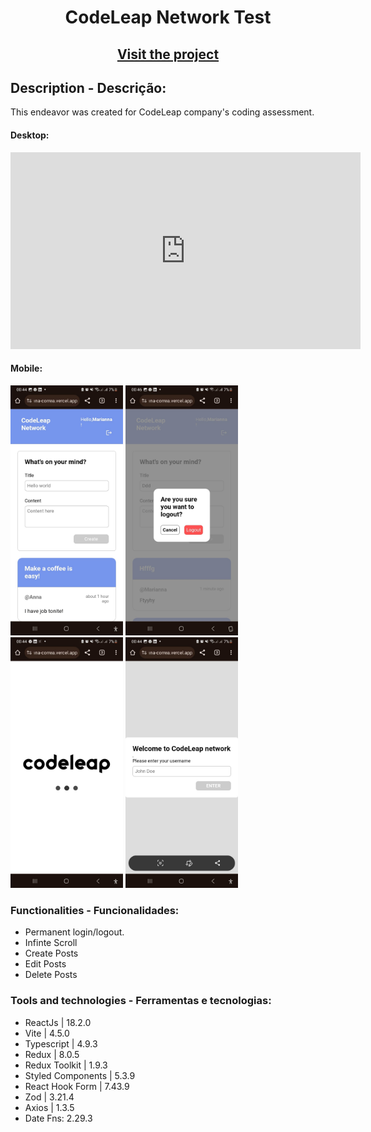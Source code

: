 <div align="center">
<h1>CodeLeap Network Test</h1>
 <h2><a href='https://codeleap-test-marianna-correa.vercel.app/'>Visit the project</a></h2>
</div>
<div align="left"> 

## Description - Descrição:

This endeavor was created for CodeLeap company's coding assessment.


#### Desktop:

<iframe width="560" height="315" src="https://youtu.be/doeRSKmuc_0" frameborder="0" allowfullscreen></iframe>



#### Mobile:
<div display='flex'>
 
 

<img src='https://github.com/mahvalenterj/images/blob/main/WhatsApp%20Image%202023-10-24%20at%2013.40.55.jpeg' width='180px'/> 
 <img src='https://github.com/mahvalenterj/images/blob/main/WhatsApp%20Image%202023-10-24%20at%2013.40.55%20(3).jpeg' width='180px'/>
 <img src='https://github.com/mahvalenterj/images/blob/main/WhatsApp%20Image%202023-10-24%20at%2013.40.55%20(2).jpeg' width='180px'/>
<img src='https://github.com/mahvalenterj/images/blob/main/WhatsApp%20Image%202023-10-24%20at%2013.40.55%20(1).jpeg' width='180px'/>

 
 </div>
 
### Functionalities - Funcionalidades:
- Permanent login/logout.
- Infinte Scroll
- Create Posts
- Edit Posts
- Delete Posts

### Tools and technologies - Ferramentas e tecnologias:

- ReactJs | 18.2.0
- Vite | 4.5.0 
- Typescript | 4.9.3 
- Redux | 8.0.5
- Redux Toolkit | 1.9.3
- Styled Components | 5.3.9
- React Hook Form | 7.43.9
- Zod | 3.21.4
- Axios | 1.3.5
- Date Fns: 2.29.3

